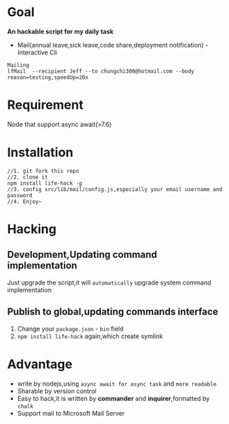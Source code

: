 # Goal

**An hackable script for my daily task**

- Mail(annual leave,sick leave,code share,deployment notification) - Interactive Cli

```
Mailing
lfMail  --recipient Jeff --to chungchi300@hotmail.com --body reason=testing,speedUp=20x
```

# Requirement

Node that support async await(>7.6)

# Installation

```
//1. git fork this repo
//2. clone it
npm install life-hack -g
//3. config src/lib/mail/config.js,especially your email username and password
//4. Enjoy~
```

# Hacking

## Development,Updating command implementation

Just upgrade the script,it will `automatically` upgrade system command implementation

## Publish to global,updating commands interface

1. Change your `package.json` - `bin` field
2. `npm install life-hack` again,which create symlink

# Advantage

- write by nodejs,using `async await for async task` and `more readable`
- Sharable by version control
- Easy to hack,it is written by **commander** and **inquirer**,formatted by `chalk`
- Support mail to Microsoft Mail Server
